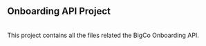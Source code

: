 ## Onboarding API Project
​ 	
​This project contains all the files related the BigCo Onboarding API.